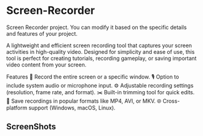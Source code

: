 # Screen-Recorder

Screen Recorder project. You can modify it based on the specific details and features of your project.

A lightweight and efficient screen recording tool that captures your screen activities in high-quality video. Designed for simplicity and ease of use, this tool is perfect for creating tutorials, recording gameplay, or saving important video content from your screen.

Features
🎥 Record the entire screen or a specific window.
🎙️ Option to include system audio or microphone input.
⚙️ Adjustable recording settings (resolution, frame rate, and format).
✂️ Built-in trimming tool for quick edits.
💾 Save recordings in popular formats like MP4, AVI, or MKV.
🌐 Cross-platform support (Windows, macOS, Linux).



## ScreenShots 


